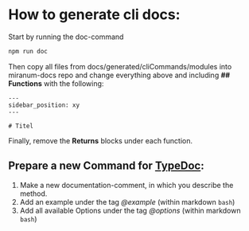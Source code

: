 # How to generate cli docs:

Start by running the doc-command
``` bash
npm run doc
```

Then copy all files from docs/generated/cliCommands/modules into miranum-docs repo
and change everything above and including **## Functions** with the following:
```
---
sidebar_position: xy
---

# Titel
```
Finally, remove the **Returns** blocks under each function.

## Prepare a new Command for [TypeDoc](https://typedoc.org/):

1. Make a new documentation-comment, in which you describe the method.
2. Add an example under the tag *@example* (within markdown ```bash```)
3. Add all available Options under the tag *@options* (within markdown ```bash```)
